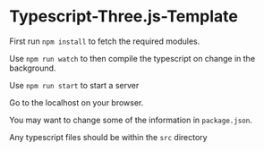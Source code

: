 # Typescript-Three.js-Template

First run `npm install` to fetch the required modules.

Use `npm run watch` to then compile the typescript on change in the background.

Use `npm run start` to start a server

Go to the localhost on your browser.

You may want to change some of the information in `package.json`.

Any typescript files should be within the `src` directory 

